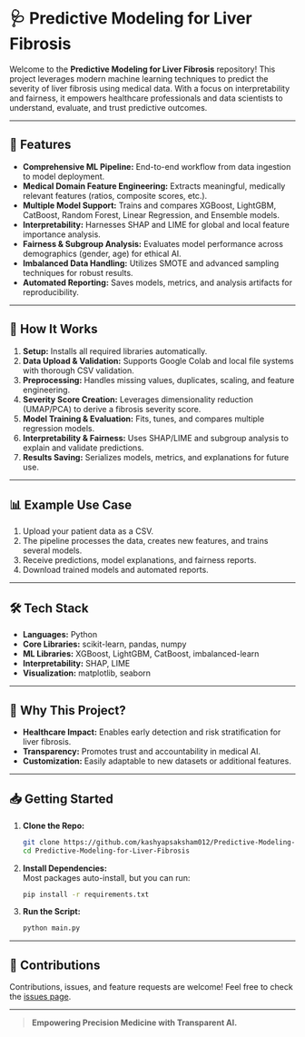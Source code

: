 # 🩺 Predictive Modeling for Liver Fibrosis

Welcome to the **Predictive Modeling for Liver Fibrosis** repository! This project leverages modern machine learning techniques to predict the severity of liver fibrosis using medical data. With a focus on interpretability and fairness, it empowers healthcare professionals and data scientists to understand, evaluate, and trust predictive outcomes.

---

## 🚀 Features

- **Comprehensive ML Pipeline:** End-to-end workflow from data ingestion to model deployment.
- **Medical Domain Feature Engineering:** Extracts meaningful, medically relevant features (ratios, composite scores, etc.).
- **Multiple Model Support:** Trains and compares XGBoost, LightGBM, CatBoost, Random Forest, Linear Regression, and Ensemble models.
- **Interpretability:** Harnesses SHAP and LIME for global and local feature importance analysis.
- **Fairness & Subgroup Analysis:** Evaluates model performance across demographics (gender, age) for ethical AI.
- **Imbalanced Data Handling:** Utilizes SMOTE and advanced sampling techniques for robust results.
- **Automated Reporting:** Saves models, metrics, and analysis artifacts for reproducibility.

---

## 🧬 How It Works

1. **Setup:** Installs all required libraries automatically.
2. **Data Upload & Validation:** Supports Google Colab and local file systems with thorough CSV validation.
3. **Preprocessing:** Handles missing values, duplicates, scaling, and feature engineering.
4. **Severity Score Creation:** Leverages dimensionality reduction (UMAP/PCA) to derive a fibrosis severity score.
5. **Model Training & Evaluation:** Fits, tunes, and compares multiple regression models.
6. **Interpretability & Fairness:** Uses SHAP/LIME and subgroup analysis to explain and validate predictions.
7. **Results Saving:** Serializes models, metrics, and explanations for future use.

---

## 📊 Example Use Case

1. Upload your patient data as a CSV.
2. The pipeline processes the data, creates new features, and trains several models.
3. Receive predictions, model explanations, and fairness reports.
4. Download trained models and automated reports.

---

## 🛠️ Tech Stack

- **Languages:** Python
- **Core Libraries:** scikit-learn, pandas, numpy
- **ML Libraries:** XGBoost, LightGBM, CatBoost, imbalanced-learn
- **Interpretability:** SHAP, LIME
- **Visualization:** matplotlib, seaborn

---

## 🌟 Why This Project?

- **Healthcare Impact:** Enables early detection and risk stratification for liver fibrosis.
- **Transparency:** Promotes trust and accountability in medical AI.
- **Customization:** Easily adaptable to new datasets or additional features.

---

## 📥 Getting Started

1. **Clone the Repo:**  
   ```bash
   git clone https://github.com/kashyapsaksham012/Predictive-Modeling-for-Liver-Fibrosis.git
   cd Predictive-Modeling-for-Liver-Fibrosis
   ```

2. **Install Dependencies:**  
   Most packages auto-install, but you can run:
   ```bash
   pip install -r requirements.txt
   ```

3. **Run the Script:**  
   ```bash
   python main.py
   ```

---

## 🤝 Contributions

Contributions, issues, and feature requests are welcome! Feel free to check the [issues page](https://github.com/kashyapsaksham012/Predictive-Modeling-for-Liver-Fibrosis/issues).

---

> **Empowering Precision Medicine with Transparent AI.**
